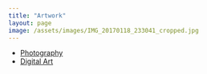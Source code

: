 ```yaml
---
title: "Artwork"
layout: page
image: /assets/images/IMG_20170118_233041_cropped.jpg
---
```


<ul>
<li><a href="/photography/photography-grid.html">Photography</a></li>
<li><a href="/digitalart/image-grid.html">Digital Art</a></li>
</ul>